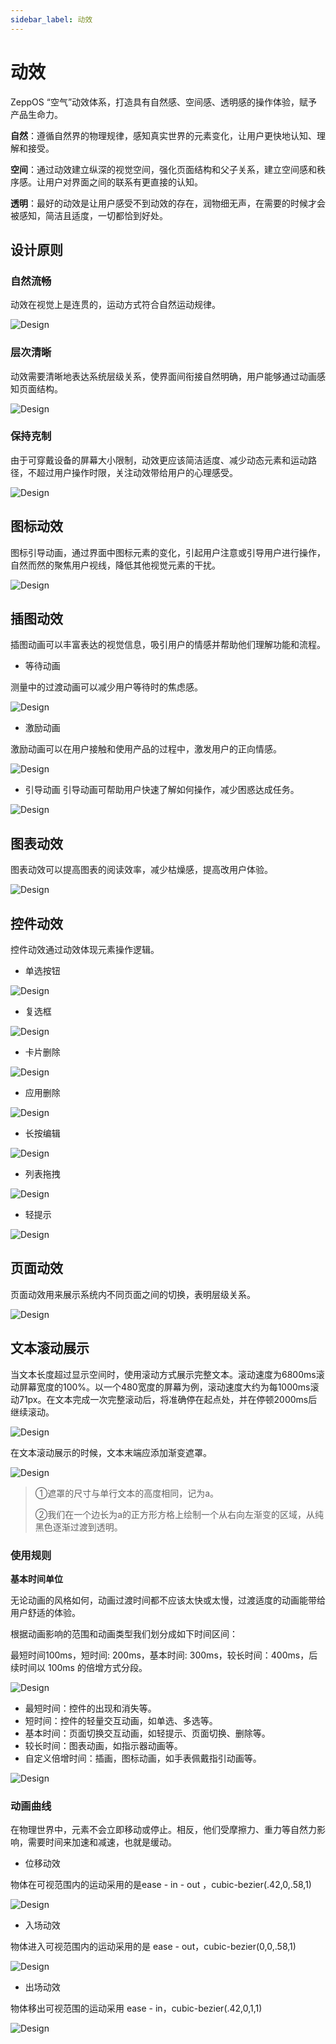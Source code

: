 ```yaml
---
sidebar_label: 动效
---
```


# 动效  

ZeppOS “空气”动效体系，打造具有自然感、空间感、透明感的操作体验，赋予产品生命力。  

**自然**：遵循自然界的物理规律，感知真实世界的元素变化，让用户更快地认知、理解和接受。  

**空间**：通过动效建立纵深的视觉空间，强化页面结构和父子关系，建立空间感和秩序感。让用户对界面之间的联系有更直接的认知。  

**透明**：最好的动效是让用户感受不到动效的存在，润物细无声，在需要的时候才会被感知，简洁且适度，一切都恰到好处。

## 设计原则

### 自然流畅  

动效在视觉上是连贯的，运动方式符合自然运动规律。  

![Design](/img/design/59a1b0ef96e80f511c386c4c6971f136.gif)  

### 层次清晰  

动效需要清晰地表达系统层级关系，使界面间衔接自然明确，用户能够通过动画感知页面结构。  

![Design](/img/design/88462a8e918d7cbf05ef27c52bb3b4fb.gif)  

### 保持克制  

由于可穿戴设备的屏幕大小限制，动效更应该简洁适度、减少动态元素和运动路径，不超过用户操作时限，关注动效带给用户的心理感受。  

![Design](/img/design/a7cbe46e869353fb046bb7f0fda05488.gif)

## 图标动效  

图标引导动画，通过界面中图标元素的变化，引起用户注意或引导用户进行操作，自然而然的聚焦用户视线，降低其他视觉元素的干扰。  

![Design](/img/design/8977fe4180318e70331ee89a91c82c77.gif)

## 插图动效
插图动画可以丰富表达的视觉信息，吸引用户的情感并帮助他们理解功能和流程。  

- 等待动画  

测量中的过渡动画可以减少用户等待时的焦虑感。  

![Design](/img/design/Illustration-animations.gif)

- 激励动画  

激励动画可以在用户接触和使用产品的过程中，激发用户的正向情感。  

![Design](/img/design/Illustration-animations_2.gif)

- 引导动画
引导动画可帮助用户快速了解如何操作，减少困惑达成任务。  

![Design](/img/design/Illustration-animations_3.gif)

## 图表动效  

图表动效可以提高图表的阅读效率，减少枯燥感，提高改用户体验。  

![Design](/img/design/Illustration-animations_4.gif)

## 控件动效  

控件动效通过动效体现元素操作逻辑。  

- 单选按钮  

![Design](/img/design/Illustration-animations_5.gif)  

- 复选框  

![Design](/img/design/Illustration-animations_6.gif)

- 卡片删除  

![Design](/img/design/Illustration-animations_7.gif)

- 应用删除  

![Design](/img/design/Illustration-animations_8.gif)

- 长按编辑  

![Design](/img/design/Illustration-animations_9.gif)

- 列表拖拽  

![Design](/img/design/Illustration-animations_10.gif)

- 轻提示  

![Design](/img/design/Illustration-animations_11.gif)

## 页面动效  

页面动效用来展示系统内不同页面之间的切换，表明层级关系。  

![Design](/img/design/Illustration-animations_12.gif)

## 文本滚动展示  

当文本长度超过显示空间时，使用滚动方式展示完整文本。滚动速度为6800ms滚动屏幕宽度的100%。以一个480宽度的屏幕为例，滚动速度大约为每1000ms滚动71px。在文本完成一次完整滚动后，将准确停在起点处，并在停顿2000ms后继续滚动。  

![Design](/img/design/Illustration-animations_13.gif)

在文本滚动展示的时候，文本末端应添加渐变遮罩。  

![Design](/img/design/Illustration-animations_14.gif)  

>①遮罩的尺寸与单行文本的高度相同，记为a。
>
>②我们在一个边长为a的正方形方格上绘制一个从右向左渐变的区域，从纯黑色逐渐过渡到透明。

### 使用规则  

**基本时间单位**

无论动画的风格如何，动画过渡时间都不应该太快或太慢，过渡适度的动画能带给用户舒适的体验。  

根据动画影响的范围和动画类型我们划分成如下时间区间：  

最短时间100ms，短时间: 200ms，基本时间: 300ms，较长时间：400ms，后续时间以 100ms 的倍增方式分段。  

![Design](/img/design/basic-time-unit.png)  

- 最短时间：控件的出现和消失等。
- 短时间：控件的轻量交互动画，如单选、多选等。
- 基本时间：页面切换交互动画，如轻提示、页面切换、删除等。
- 较长时间：图表动画，如指示器动画等。
- 自定义倍增时间：插画，图标动画，如手表佩戴指引动画等。  

![Design](/img/design/basic-time-unit_2.png)

### 动画曲线  

在物理世界中，元素不会立即移动或停止。相反，他们受摩擦力、重力等自然力影响，需要时间来加速和减速，也就是缓动。

- 位移动效  

物体在可视范围内的运动采用的是ease - in - out ，cubic-bezier(.42,0,.58,1)  

![Design](/img/design/01f5329d4b05cb88f51a632cee8d3920.gif)

- 入场动效  

物体进入可视范围内的运动采用的是 ease - out，cubic-bezier(0,0,.58,1)  

![Design](/img/design/ffd916968c3ec5067aad82f0daed31bf.gif)

- 出场动效  

物体移出可视范围的运动采用 ease - in，cubic-bezier(.42,0,1,1)  

![Design](/img/design/53d015d2268b4a278da7ffba44777293.gif)
